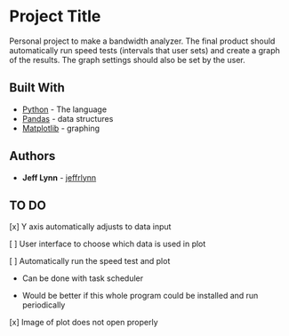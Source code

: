 # Project Title

Personal project to make a bandwidth analyzer. The final product should automatically run speed tests (intervals that user sets) and create a graph of the results. The graph settings should also be set by the user.


## Built With

* [Python](https://www.python.org/downloads/) - The language
* [Pandas](https://pandas.pydata.org/) - data structures
* [Matplotlib](https://matplotlib.org/) - graphing


## Authors

* **Jeff Lynn**  - [jeffrlynn](https://github.com/jeffrlynn)


## TO DO

[x] Y axis automatically adjusts to data input

[ ] User interface to choose which data is used in plot

[ ] Automatically run the speed test and plot

* Can be done with task scheduler

* Would be better if this whole program could be installed and run periodically

[x] Image of plot does not open properly